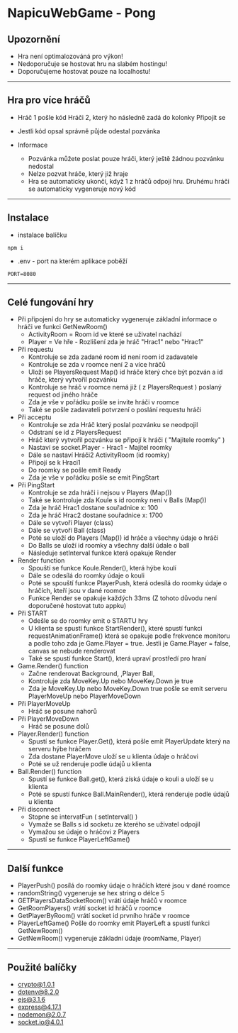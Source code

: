 # NapicuWebGame - Pong

## Upozornění
* Hra není optimalozováná pro výkon!
* Nedoporučuje se hostovat hru na slabém hostingu!
* Doporučujeme hostovat pouze na localhostu!

***
## Hra pro více hráčů
* Hráč 1 pošle kód  Hráči 2, který ho následně zadá do kolonky Připojit se
* Jestli kód opsal správně půjde odestal pozvánka

* Informace
    * Pozvánka můžete poslat pouze hráči, který ještě žádnou pozvánku nedostal
    * Nelze pozvat hráče, který již hraje
    * Hra se automaticky ukončí, když 1 z hráčů odpojí hru. Druhému hráči se automaticky vygeneruje nový kód 
***
## Instalace
* instalace balíčku 
```
npm i
```
* .env - port na kterém aplikace poběží
```
PORT=8080
```
***
## Celé fungování hry
* Při připojení do hry se automaticky vygeneruje základní informace o hráči ve funkci GetNewRoom()
    * ActivityRoom = Room id ve které se uživatel nachází
    * Player = Ve hře - Rozlišení zda je hráč "Hrac1" nebo "Hrac1" 
* Při requestu
    * Kontroluje se zda zadané room id není room id zadavatele 
    * Kontroluje se zda v roomce není 2 a více hráčů 
    * Uloží se PlayersRequest Map() id hráče který chce být pozván a id hráče, který vytvořil pozvánku 
    * Kontroluje se hráč v roomce nemá již ( z PlayersRequest ) poslaný request od jiného hráče
    * Zda je vše v pořádku pošle se invite hráči v roomce
    * Také se pošle zadavateli potvrzení o poslání requestu hráči
* Při acceptu
    * Kontroluje se zda Hráč který poslal pozvánku se neodpojil
    * Odstraní se id z PlayersRequest 
    * Hráč který vytvořil pozvánku se připojí k hráči ( "Majitele roomky" )
    * Nastaví se socket.Player - Hrac1 - Majitel roomky 
    * Dále se nastaví Hráči2 ActivityRoom (id roomky)
    * Připojí se k Hraci1
    * Do roomky se pošle emit Ready
    * Zda je vše v pořádku pošle se emit PingStart 
* Při PingStart
    * Kontroluje se zda hráči i nejsou v Players (Map())
    * Také se kontroluje zda Koule s id roomky není v Balls (Map())
    * Zda je hráč Hrac1 dostane souřadnice x: 100
    * Zda je hráč Hrac2 dostane souřadnice x: 1700
    * Dále se vytvoří Player (class)
    * Dále se vytvoří Ball (class)
    * Poté se uloží do Players (Map()) id hráče a všechny údaje o hráči
    * Do Balls se uloží id roomky a všechny další údale o ball
    * Následuje setInterval funkce která opakuje Render
* Render function
    * Spouští se funkce Koule.Render(), která hýbe koulí 
    * Dále se odesílá do roomky údaje o kouli
    * Poté se spouští funkce PlayerPush, která odesílá do roomky údaje o hráčích, kteří jsou v dané roomce
    * Funkce Render se opakuje každých 33ms (Z tohoto důvodu není doporučené hostovat tuto appku) 
* Při START
    * Odešle se do roomky emit o STARTU hry
    * U klienta se spustí funkce StartRender(), které spustí funkci requestAnimationFrame() která se opakuje podle frekvence monitoru a podle toho zda je Game.Player = true. Jestli je Game.Player = false, canvas se nebude renderovat
    * Také se spustí funkce Start(), která upraví prostředí pro hraní
* Game.Render() function
    * Začne renderovat Background, ,Player Ball, 
    * Kontroluje zda MoveKey.Up nebo MoveKey.Down je true
    * Zda je MoveKey.Up nebo MoveKey.Down true pošle se emit serveru PlayerMoveUp nebo PlayerMoveDown
* Při PlayerMoveUp
    * Hráč se posune nahorů
* Při PlayerMoveDown
    * Hráč se posune dolů
* Player.Render() function 
    * Spustí se funkce Player.Get(), která pošle emit PlayerUpdate který na serveru hýbe hráčem
    * Zda dostane PlayerMove uloží se u klienta údaje o hráčovi
    * Poté se už renderuje podle údajů u klienta
* Ball.Render() function
    * Spustí se funkce Ball.get(), která získá údaje o kouli a uloží se u klienta
    * Poté se spustí funkce Ball.MainRender(), která renderuje podle údajů u klienta
* Při disconnect
    * Stopne se intervatFun ( setInterval() )
    * Vymaže se Balls s id socketu ze kterého se uživatel odpojil
    * Vymažou se údaje o hráčovi z Players
    * Spustí se funkce PlayerLeftGame()
***
## Další funkce
* PlayerPush() posílá do roomky údaje o hráčích které jsou v dané roomce
* randomString() vygeneruje se hex string o délce 5
* GETPlayersDataSocketRoom() vrátí údaje hráčů v roomce
* GetRoomPlayers() vrátí socket id hráčů v roomce
* GetPlayerByRoom() vrátí socket id prvního hráče v roomce
* PlayerLeftGame() Pošle do roomky emit PlayerLeft a spustí funkci GetNewRoom()
* GetNewRoom() vygeneruje základní údaje (roomName, Player)
***





## Použité balíčky
* crypto@1.0.1
* dotenv@8.2.0
* ejs@3.1.6
* express@4.17.1
* nodemon@2.0.7
* socket.io@4.0.1
